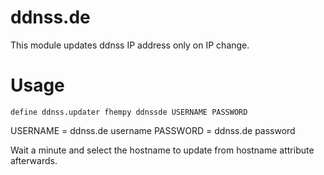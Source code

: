 
# ddnss.de
This module updates ddnss IP address only on IP change.

# Usage
```
define ddnss.updater fhempy ddnssde USERNAME PASSWORD
```

USERNAME = ddnss.de username
PASSWORD = ddnss.de password

Wait a minute and select the hostname to update from hostname attribute afterwards.
